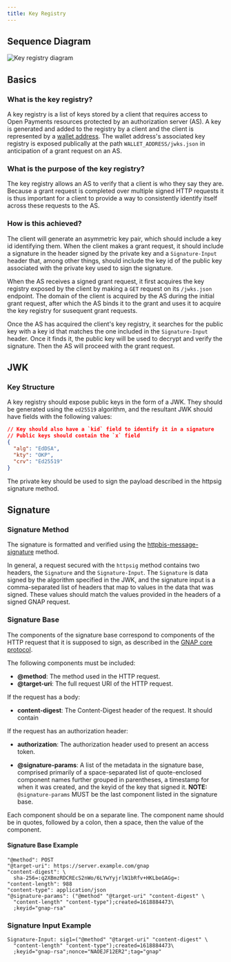 ```yaml
---
title: Key Registry
---
```


## Sequence Diagram

![Key registry diagram](/img/key-registry-diagram.png)

## Basics

### What is the key registry?

A key registry is a list of keys stored by a client that requires access to Open Payments resources protected by an authorization server (AS). A key is generated and added to the registry by a client and the client is represented by a [wallet address](/reference/glossary#wallet-address). The wallet address's associated key registry is exposed publically at the path `WALLET_ADDRESS/jwks.json` in anticipation of a grant request on an AS.

### What is the purpose of the key registry?

The key registry allows an AS to verify that a client is who they say they are. Because a grant request is completed over multiple signed HTTP requests it is thus important for a client to provide a way to consistently identify itself across these requests to the AS.

### How is this achieved?

The client will generate an asymmetric key pair, which should include a key id identifying them. When the client makes a grant request, it should include a signature in the header signed by the private key and a `Signature-Input` header that, among other things, should include the key id of the public key associated with the private key used to sign the signature.

When the AS receives a signed grant request, it first acquires the key registry exposed by the client by making a `GET` request on its `/jwks.json` endpoint. The domain of the client is acquired by the AS during the initial grant request, after which the AS binds it to the grant and uses it to acquire the key registry for susequent grant requests.

Once the AS has acquired the client's key registry, it searches for the public key with a key id that matches the one included in the `Signature-Input` header. Once it finds it, the public key will be used to decrypt and verify the signature. Then the AS will proceed with the grant request.

## JWK

### Key Structure

A key registry should expose public keys in the form of a JWK. They should be generated using the `ed25519` algorithm, and the resultant JWK should have fields with the following values:

```json
// Key should also have a `kid` field to identify it in a signature
// Public keys should contain the `x` field
{
  "alg": "EdDSA",
  "kty": "OKP",
  "crv": "Ed25519"
}
```

The private key should be used to sign the payload described in the httpsig signature method.

## Signature

### Signature Method

The signature is formatted and verified using the [httpbis-message-signature](https://datatracker.ietf.org/doc/html/draft-ietf-httpbis-message-signatures-16) method.

In general, a request secured with the `httpsig` method contains two headers, the `Signature` and the `Signature-Input`. The `Signature` is data signed by the algorithm specified in the JWK, and the signature input is a comma-separated list of headers that map to values in the data that was signed. These values should match the values provided in the headers of a signed GNAP request.

### Signature Base

The components of the signature base correspond to components of the HTTP request that it is supposed to sign, as described in the [GNAP core protocol](https://datatracker.ietf.org/doc/html/draft-ietf-gnap-core-protocol#section-7.3.1).

The following components must be included:

- **@method**: The method used in the HTTP request.
- **@target-uri**: The full request URI of the HTTP request.

If the request has a body:

- **content-digest**: The Content-Digest header of the request. It should contain

If the request has an authorization header:

- **authorization**: The authorization header used to present an access token.

- **@signature-params**: A list of the metadata in the signature base, comprised primarily of a space-separated list of quote-enclosed component names further grouped in parentheses, a timestamp for when it was created, and the keyid of the key that signed it.
  **NOTE:** `@signature-params` MUST be the last component listed in the signature base.

Each component should be on a separate line. The component name should be in quotes, followed by a colon, then a space, then the value of the component.

#### Signature Base Example

```http
"@method": POST
"@target-uri": https://server.example.com/gnap
"content-digest": \
  sha-256=:q2XBmzRDCREcS2nWo/6LYwYyjrlN1bRfv+HKLbeGAGg=:
"content-length": 988
"content-type": application/json
"@signature-params": ("@method" "@target-uri" "content-digest" \
  "content-length" "content-type");created=1618884473\
  ;keyid="gnap-rsa"
```

### Signature Input Example

```http
Signature-Input: sig1=("@method" "@target-uri" "content-digest" \
  "content-length" "content-type");created=1618884473\
  ;keyid="gnap-rsa";nonce="NAOEJF12ER2";tag="gnap"
```
